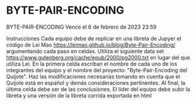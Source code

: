 # BYTE-PAIR-ENCODING
BYTE-PAIR-ENCODING
Vence el 6 de febrero de 2023 23:59

Instrucciones
Cada equipo debe de replicar en una libreta de Jupyer el código de Lei Mao https://leimao.github.io/blog/Byte-Pair-Encoding/ argumentando cada paso en celdas. Utiliza el siguiente data set  https://www.gutenberg.org/cache/epub/2000/pg2000.txt en lugar del que utiliza Lei. En la primera celda escriban el nombre de cada uno de los integrantes del equipo y el nombre del proyecto: "Byte-Pair-Encoding del Quijote". Haz las modificaciones necesarias tomando en cuenta que el Quijote está en español y demás consideraciones pertinentes. Al final, la última celda debe ser de las conclusiones. El líder del equipo debe subir la libreta y una versión de la libreta corrida exportada en html
